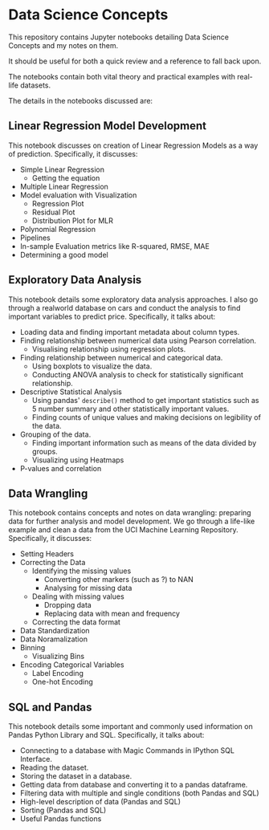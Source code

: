 # Data Science Concepts

This repository contains Jupyter notebooks detailing Data Science Concepts and my notes on them. 

It should be useful for both a quick review and a reference to fall back upon.

The notebooks contain both vital theory and practical examples with real-life datasets.

The details in the notebooks discussed are:

## Linear Regression Model Development
This notebook discusses on creation of Linear Regression Models as a way of prediction. Specifically, it discusses:
* Simple Linear Regression
    - Getting the equation
* Multiple Linear Regression
* Model evaluation with Visualization
    - Regression Plot
    - Residual Plot
    - Distribution Plot for MLR
* Polynomial Regression
* Pipelines
* In-sample Evaluation metrics like R-squared, RMSE, MAE
* Determining a good model

## Exploratory Data Analysis

This notebook details some exploratory data analysis approaches. I also go through a realworld database on cars and conduct the analysis to find important variables to predict price. Specifically, it talks about:

* Loading data and finding important metadata about column types.
* Finding relationship between numerical data using Pearson correlation.
    - Visualising relationship using regression plots.
* Finding relationship between numerical and categorical data.
    - Using boxplots to visualize the data.
    - Conducting ANOVA analysis to check for statistically significant relationship.
* Descriptive Statistical Analysis
    - Using pandas' `describe()` method to get important statistics such as 5 number summary and other statistically important values.
    - Finding counts of unique values and making decisions on legibility of the data.
* Grouping of the data.
    - Finding important information such as means of the data divided by groups.
    - Visualizing using Heatmaps
* P-values and correlation

## Data Wrangling

This notebook contains concepts and notes on data wrangling: preparing data for further analysis and model development. We go through a life-like example and clean a data from the UCI Machine Learning Repository. Specifically, it discusses:

* Setting Headers
* Correcting the Data
    - Identifying the missing values
        + Converting other markers (such as ?) to NAN
        + Analysing for missing data
    - Dealing with missing values
        + Dropping data
        + Replacing data with mean and frequency
    - Correcting the data format
* Data Standardization
* Data Noramalization
* Binning
    - Visualizing Bins
* Encoding Categorical Variables
    - Label Encoding
    - One-hot Encoding

## SQL and Pandas

This notebook details some important and commonly used information on Pandas Python Library and SQL. Specifically, it talks about:

* Connecting to a database with Magic Commands in IPython SQL Interface.
* Reading the dataset.
* Storing the dataset in a database.
* Getting data from database and converting it to a pandas dataframe.
* Filtering data with multiple and single conditions (both Pandas and SQL)
* High-level description of data (Pandas and SQL)
* Sorting (Pandas and SQL)
* Useful Pandas functions
